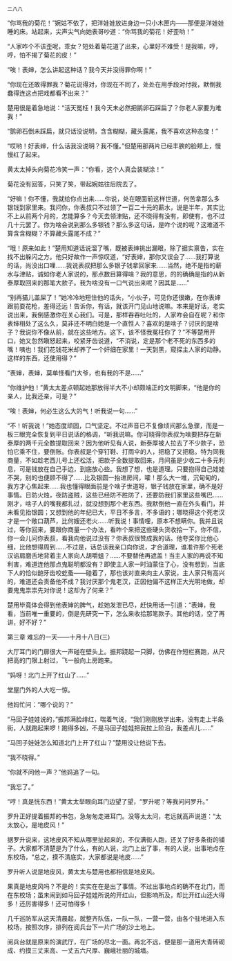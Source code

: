     二八八 

   “你骂我的菊花！”婉姑不依了，把洋娃娃放进身边一只小木匣内——那便是洋娃娃睡的床。站起来，尖声尖气向她表哥吵道：“你骂我的菊花！好歪哟！”

   “人家咋个不该歪呢，乖女？短处着菊花道了出来，心里好不难受！是我嘛，哼，哼，怕不揭了菊花的皮！”

   “唉！表婶，怎么讲起这种话？我今天并没得罪你啊！”

   “你现在还敢得罪我？菊花说得对，你现在不同了，处处在用手段对付我，默倒我蠢得连这点把戏都看不出来？”

   楚用很是着急地说：“活天冤枉！我今天未必然把鹅卵石踩扁了？你老人家要为难我！”

   “鹅卵石倒未踩扁，就只话没说明，含含糊糊，藏头露尾，我不喜欢这种态度！”

   “哎哟！好表婶，什么话我没说明？我不懂。”但楚用那两片已经丰腴的脸颊上，慢慢红了起来。

   黄太太掉头向菊花冷笑一声：“你看，这个人真会装糊涂！”

   菊花没有回答，只笑了笑，带起婉姑往后院去了。

   “好嘛！你不懂，我就给你点出来……你说，处在眼面前这样世道，何苦拿那么多银钱到家里来。我问你，你表叔只不过领了一百二十元的薪水，说是半年，其实比不上从前两个月的，怎能算多？今天去领津贴，还不晓得有没有，即使有，也不过几十元罢了。你为啥会说到那么多银钱？那么多这句话，是咋个说的呢？这难道不算含含糊糊？不算藏头露尾不成？”

   “哦！原来如此！”楚用知道话说溜了嘴，既被表婶挑出漏眼，除了据实禀告，实在找不出躲闪之方。他只好故作一声惊叹道，“好表婶，那你又误会了……我打算说的话，尚没出口哩……我说表叔把那么多银子钱拿回家来……当然，绝不是指的薪水与津贴，诚如你老人家说的，那点数目算得啥？我的意思，的的确确是指的从新泰厚取回来的那笔大款子。我为啥没有一口气说出来呢？因其是……”

   “别再猫儿盖屎了！”她冷冷地短住他的话头，“小伙子，可见你还很嫩，在你表婶跟前耍花枪，差得还远！告诉你，有话，就该开门见山地说嘛。本来是好话，老实说出来，我倒感激你在关心我们。可是，那样吞吞吐吐的，人家咋会自在呢？和你表婶相处了这么久，莫非还不明白她是一个直性人？喜欢的是啥子？讨厌的是啥子？我说你不像从前，就在这些地方。这下，该不怪我冤枉你了？”不等楚用开口，她又忽然瞋怒起来，咬紧牙齿说道，“不消说，定是那个老不死的东西多的嘴！咦也！我们花钱花米却养了一个奸细在家里！一天到黑，窥探主人家的动静。这样的东西，还使用得？”

   “表婶，表婶，莫单怪看门大爷，也有我的不是……”

   “你维护他！”黄太太差点顿起她那放得半大不小却颇端正的文明脚来，“他是你的亲人，比我还亲，可是？”

   “唉！表婶，何必生这么大的气！听我说一句……”

   “不！听我说！”她态度顽固，口气坚定。不过声音已不复像顷间那么急骤，而是一板三眼完全恢复到平日说话的格调，“听我说嘛。你可晓得你表叔为啥要把存在新泰厚的两千元全数提取回来？因为他听见有人说，新泰厚被人拉去了不少款子，恐怕它乘不住，要倒账。你表叔是个穿钉鞋、打雨伞的人，把稳了又把稳。特为同我商量，不如趁老西儿号上还松活，把款子全数提取回来，月间虽是少收二十多元利息，可是钱放在自己手边，到底放心些。我想了想，也是道理。只要抱得自己娃娃不哭，别的也便顾不得了……比及银圆一抬进房间，嚯！那么大一堆，沉甸甸的，我方才心焦起来……我也懂得眼面前是个啥子世道呀，银子钱放在家里，确不是好事情。日防火烛，夜防盗贼，这些已经防不胜防了，还要防我们家里这些嘴巴……刚才，啥子人的嘴我都扎过，就没想到那个老东西。我默倒他一直在外头看门，并未看见抬银圆；又想到他的年纪已大，平日不多言，不多语的；哪晓得这个死老汉才是一个敞口葫芦，比何嫂还老火……听我说！事情哩，原本不想瞒你。我并且说过，等你回来，要跟你商量一个办法，看咋个来把这些硬头货收拾一下。你不信，你一会儿问你表叔，看我向他说过没有？你表叔很赞成我的话。他夸奖你比他心细，比他想得周到……不过是，话总该我亲口向你说，才合道理，谁准许那个死老汉谄肩磨舌地背着主人家向人胡嚼蛆？……不要替他再遮盖！当主人家的再说不知利害，难道连他那点鬼聪明都没有？即使主人家一时油蒙住了心，没有想到，当底下人的恰似龅牙齿咬虼蚤——碰着了，那也该对直来向主人家说，主人家只有高兴的，难道还会责备他不成？我讨厌那个鬼老汉，正因他偏不这样正大光明地做，却要鬼鬼祟祟先对你说！这却为了何来？”

   楚用毕竟体会得到他表婶的脾气，趁她发泄已尽，赶快用话一引道：“表婶，我看，当前唯一重要的，倒是先研究一下，怎么来收拾那笔款子。其他的话，空了再讲，好不好？”

   第三章 难忘的一天——十月十八日(三)

   大厅耳门的门扉很大一声碰在壁头上。振邦跷起一只脚，仿佛在作短栏赛跑，从尺把高的门限上射过，飞一般向上房跑来。

   “妈呀！北门上开了红山了……”

   堂屋门外的人大吃一惊。

   他妈忙问：“哪个说的？”

   “马回子娃娃说的，”振邦满脸绯红，喘着气说，“我们刚刚放学出来，没有走上半条街，人就跑起来啰！跑得多凶，不是马回子娃娃把我拉上阶沿，我差点儿……”

   “马回子娃娃怎么知道北门上开了红山？”楚用没让他说下去。

   “我不晓得。”

   “你就不问他一声？”他妈追了一句。

   “我忘了。”

   “哼！真是恍东西！”黄太太举眼向耳门边望了望，“罗升呢？等我问问罗升。”

   罗升正好提着振邦的书包，急匆匆走进耳门。没等太太问，老远就高声说道：“太太放心，是地皮风！”

   据罗升说来，这地皮风不知从哪里扯起来的，不仅满街人跑，还关了好多条街的铺子。大家都不清楚是为了什么，有的人说，北门上出了事，有的人说，出事地点在东校场，“总之，摸不清底实，大家都说是地皮……”

   罗升听人说是地皮风，黄太太与楚用也都相信是地皮风。

   果真是地皮风吗？不是的！实实在在是出了事情。不过出事地点的确不在北门，而在东校场；虽未闹到如马回子娃娃所说的开红山，但影响所及，却比开红山还大得多！还厉害得多！还可怕得多！

   几千巡防军从这天清晨起，就整齐队伍，一队一队，一营一营，由各个驻地进入东校场，按照次序，排列在阅兵台下一片广场的沙土地上。

   阅兵台就是原来的演武厅，在广场的尽北一面。再北不远，便是那一道用大青砖砌成、约摸三丈来高、一丈五六尺厚、巍峨壮丽的城墙。

